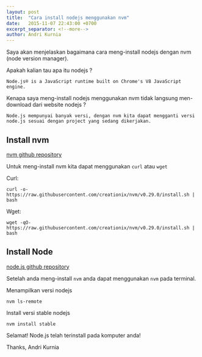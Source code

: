 ```yaml
---
layout: post
title:  "Cara install nodejs menggunakan nvm"
date:   2015-11-07 22:43:00 +0700
excerpt_separator: <!--more-->
author: Andri Kurnia
---
```


Saya akan menjelaskan bagaimana cara meng-install nodejs dengan nvm (node version manager).

Apakah kalian tau apa itu nodejs ?

    Node.js® is a JavaScript runtime built on Chrome's V8 JavaScript engine.

<!--more-->

Kenapa saya meng-install nodejs menggunakan nvm tidak langsung men-download dari website nodejs ?

    Node.js mempunyai banyak versi, dengan nvm kita dapat mengganti versi node.js sesuai dengan project yang sedang dikerjakan.


## Install nvm

[nvm github repository](https://github.com/creationix/nvm)

Untuk meng-install nvm kita dapat menggunakan `curl` atau `wget`

Curl:

    curl -o- https://raw.githubusercontent.com/creationix/nvm/v0.29.0/install.sh | bash

Wget:

    wget -qO- https://raw.githubusercontent.com/creationix/nvm/v0.29.0/install.sh | bash


## Install Node

[node.js github repository](https://github.com/nodejs/node)

Setelah anda meng-install `nvm` anda dapat menggunakan `nvm` pada terminal.

Menampilkan versi nodejs

    nvm ls-remote

Install versi stable nodejs

    nvm install stable


Selamat! Node.js telah terinstall pada komputer anda!

Thanks,
Andri Kurnia
